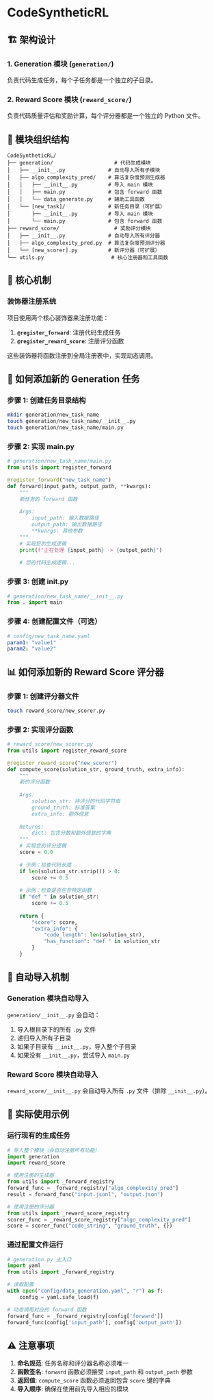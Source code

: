 # CodeSyntheticRL

## 🏗️ 架构设计

### 1. Generation 模块 (`generation/`)
负责代码生成任务，每个子任务都是一个独立的子目录。

### 2. Reward Score 模块 (`reward_score/`)
负责代码质量评估和奖励计算，每个评分器都是一个独立的 Python 文件。

## 📁 模块组织结构

```
CodeSyntheticRL/
├── generation/                    # 代码生成模块
│   ├── __init__.py              # 自动导入所有子模块
│   ├── algo_complexity_pred/    # 算法复杂度预测生成器
│   │   ├── __init__.py          # 导入 main 模块
│   │   ├── main.py              # 包含 forward 函数
│   │   └── data_generate.py     # 辅助工具函数
│   └── [new_task]/              # 新任务目录（可扩展）
│       ├── __init__.py          # 导入 main 模块
│       └── main.py              # 包含 forward 函数
├── reward_score/                  # 奖励评分模块
│   ├── __init__.py              # 自动导入所有评分器
│   ├── algo_complexity_pred.py  # 算法复杂度预测评分器
│   └── [new_scorer].py          # 新评分器（可扩展）
└── utils.py                      # 核心注册器和工具函数
```

## 🔧 核心机制

### 装饰器注册系统

项目使用两个核心装饰器来注册功能：

1. **`@register_forward`**: 注册代码生成任务
2. **`@register_reward_score`**: 注册评分函数

这些装饰器将函数注册到全局注册表中，实现动态调用。

## 📝 如何添加新的 Generation 任务

### 步骤 1: 创建任务目录结构

```bash
mkdir generation/new_task_name
touch generation/new_task_name/__init__.py
touch generation/new_task_name/main.py
```

### 步骤 2: 实现 main.py

```python
# generation/new_task_name/main.py
from utils import register_forward

@register_forward("new_task_name")
def forward(input_path, output_path, **kwargs):
    """
    新任务的 forward 函数
    
    Args:
        input_path: 输入数据路径
        output_path: 输出数据路径
        **kwargs: 其他参数
    """
    # 实现您的生成逻辑
    print(f"正在处理 {input_path} -> {output_path}")
    
    # 您的代码生成逻辑...    
```

### 步骤 3: 创建 __init__.py

```python
# generation/new_task_name/__init__.py
from . import main
```

### 步骤 4: 创建配置文件（可选）

```yaml
# config/new_task_name.yaml
param1: "value1"
param2: "value2"
```

## 📊 如何添加新的 Reward Score 评分器

### 步骤 1: 创建评分器文件

```bash
touch reward_score/new_scorer.py
```

### 步骤 2: 实现评分函数

```python
# reward_score/new_scorer.py
from utils import register_reward_score

@register_reward_score("new_scorer")
def compute_score(solution_str, ground_truth, extra_info):
    """
    新的评分函数
    
    Args:
        solution_str: 待评分的代码字符串
        ground_truth: 标准答案
        extra_info: 额外信息
    
    Returns:
        dict: 包含分数和额外信息的字典
    """
    # 实现您的评分逻辑
    score = 0.0
    
    # 示例：检查代码长度
    if len(solution_str.strip()) > 0:
        score += 0.5
    
    # 示例：检查是否包含特定函数
    if "def " in solution_str:
        score += 0.5
    
    return {
        "score": score,
        "extra_info": {
            "code_length": len(solution_str),
            "has_function": "def " in solution_str
        }
    }
```

## 🔄 自动导入机制

### Generation 模块自动导入

`generation/__init__.py` 会自动：

1. 导入根目录下的所有 `.py` 文件
2. 递归导入所有子目录
3. 如果子目录有 `__init__.py`，导入整个子目录
4. 如果没有 `__init__.py`，尝试导入 `main.py`

### Reward Score 模块自动导入

`reward_score/__init__.py` 会自动导入所有 `.py` 文件（排除 `__init__.py`）。

## 🚀 实际使用示例

### 运行现有的生成任务

```python
# 导入整个模块（会自动注册所有功能）
import generation
import reward_score

# 使用注册的生成器
from utils import _forward_registry
forward_func = _forward_registry["algo_complexity_pred"]
result = forward_func("input.jsonl", "output.json")

# 使用注册的评分器
from utils import _reward_score_registry
scorer_func = _reward_score_registry["algo_complexity_pred"]
score = scorer_func("code_string", "ground_truth", {})
```

### 通过配置文件运行

```python
# generation.py 主入口
import yaml
from utils import _forward_registry

# 读取配置
with open("config/data_generation.yaml", "r") as f:
    config = yaml.safe_load(f)

# 动态调用对应的 forward 函数
forward_func = _forward_registry[config['forward']]
forward_func(config['input_path'], config['output_path'])
```

## ⚠️ 注意事项

1. **命名规范**: 任务名称和评分器名称必须唯一
2. **函数签名**: `forward` 函数必须接受 `input_path` 和 `output_path` 参数
3. **返回值**: `compute_score` 函数必须返回包含 `score` 键的字典
4. **导入顺序**: 确保在使用前先导入相应的模块
